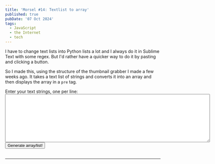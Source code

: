 ```yaml
---
title: 'Morsel #14: Textlist to array'
published: true
pubDate: '07 Oct 2024'
tags:
  - JavaScript
  - the Internet
  - tech
---
```


I have to change text lists into Python lists a lot and I always do it in Sublime Text with some regex. But I'd rather have a quicker way to do it by pasting and clicking a button.

So I made this, using the structure of the thumbnail grabber I made a few weeks ago. It takes a text list of strings and converts it into an array and then displays the array in a <code>pre</code> tag.

<form id="string-form">
    <label for="strings">Enter your text strings, one per line:</label>
    <div>
        <textarea type="text" id="strings" name="strings" cols="80" rows="10" required></textarea>
    </div>
    <button type="submit">Generate array/list!</button>
</form>

<div id="array-container">
    <pre></pre>
</div>

---

<script>
        const form = document.querySelector('#string-form');
        const arrayContainer = document.querySelector('#array-container pre');
        form.addEventListener('submit', (e) => {
            e.preventDefault();
            const stringVals = document.querySelector('#strings').value;
            generateArrayText(stringVals);
        });

        function generateArrayText(stringVals) {
            const arrayText = JSON.stringify(stringVals.split('\n'));
            const displayText = document.createElement('displayed-text');
            arrayContainer.style.background = "#111";
            arrayContainer.innerHTML = arrayText;
            arrayContainer.appendChild(displayText);
        }
    </script>

<style>
    #array-container {
        margin: 1rem 0;
    }
</style>